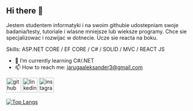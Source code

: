 ## Hi there 👋


Jestem studentem informatyki i na swoim githubie udostepniam swoje badania/testy, tutoriale i wlasne mniejsze lub wieksze programy. Chce sie specjalizowac i rozwijac w dotnecie. Ucze sie reacta na boku.

Skills: ASP.NET CORE / EF CORE / C# / SOLID / MVC / REACT JS

- 🌱 I’m currently learning C#/.NET 
- 📫 How to reach me: jarugaaleksander3@gmail.com 


[<img src='https://cdn.jsdelivr.net/npm/simple-icons@3.0.1/icons/github.svg' alt='github' height='40'>](https://github.com/kenlolmen)  [<img src='https://cdn.jsdelivr.net/npm/simple-icons@3.0.1/icons/linkedin.svg' alt='linkedin' height='40'>](https://www.linkedin.com/in/https://www.linkedin.com/in/olek-jaruga-6739102a9//)  [<img src='https://cdn.jsdelivr.net/npm/simple-icons@3.0.1/icons/instagram.svg' alt='instagram' height='40'>](https://www.instagram.com/https://www.instagram.com/olekjaruga_//)  

[![Top Langs](https://github-readme-stats.vercel.app/api/top-langs/?username=kenlolmen)](https://github.com/anuraghazra/github-readme-stats)


